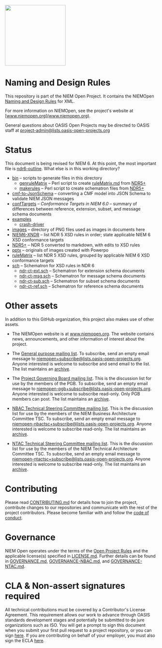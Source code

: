 <img src="https://github.com/niemopen/oasis-open-project/blob/main/artwork/NIEM-NO-Logo-v5.png" width="200">

# Naming and Design Rules

This repository is part of the NIEM Open Project.  It contains the NIEMOpen [Naming and Design Rules](niem-ndr.md) for XML.

For more information on NIEMOpen, see the project's website at [www.niemopen.org](www.niemopen.org).

General questions about OASIS Open Projects may be directed to OASIS staff at project-admin@lists.oasis-open-projects.org

# Status

This document is being revised for NIEM 6.  At this point, the most important file is [ndr6-outline](ndr6-outline.md).  What else is in this working directory?

* [bin](bin) – scripts to generate files in this directory
  * [genruleMatrix](genruleMatrix) – Perl script to create [ruleMatrix.md](ruleMatrix.md)  from [NDR5+](niem-ndr.md)
  * [makerules]() – Perl script to create schematron files from [NDR5+](niem-ndr.md)
* [cmf-to-JsonSchema](cmf-to-json-schema-guide.md) – converting a CMF model into JSON Schema to validate NIEM JSON messages
* [confTargets](confTargets.md) – *Conformance Targets in NIEM 6.0* –  summary of differences between reference, extension, subset, and message schema documents
* [examples](examples)
  * [crash-driver](examples/crash-driver)
* [images](images) – directory of PNG files used as images in documents here
* [NIEM6-XNDR](NIEM6-XNDR.md) – list NDR 5 XSD rules in order; state applicable NIEM 6 XSD conformance targets
* [NDR5+](niem-ndr.md) – NDR 5 converted to markdown, with edits to XSD rules
* [pptx](pptx) – originals of images created with Powerpo
* [ruleMatrix](ruleMatrix.md) – list NDR 5 XSD rules, grouped by applicable NIEM 6 XSD conformance targets
* [sch](sch) – Schematron for XSD rules in NDR 6
  * [ndr-ct-ext.sch](ndr-ct-ext.sch) – Schematron for extension schema documents
  * [ndr-ct-msg.sch](ndr-ct-msg.sch) – Schematron for message schema documents
  * [ndr-ct-sub.sch](ndr-ct-sub.sch) – Schematron for subset schema documents
  * [ndr-ct-ref.sch](ndr-ct-ref.sch) – Schematron for reference schema documents

# Other assets

In addition to this GitHub organization, this project also makes use of other assets. 

- The NIEMOpen website is at www.niemopen.org. The website contains news, announcements, and other information of interest about the project. 

- The [General purpose mailing list](https://lists.oasis-open-projects.org/g/niemopen). To subscribe, send an empty email message to niemopen+subscribe@lists.oasis-open-projects.org. Anyone interested is welcome to subscribe and send email to the list. The list maintains an [archive](https://lists.oasis-open-projects.org/g/niemopen/messages).

- The [Project Governing Board mailing list](https://lists.oasis-open-projects.org/g/niemopen-pgb). This is the discussion list for use by the members of the PGB. To subscribe, send an empty email message to niemopen-pgb+subscribe@lists.oasis-open-projects.org. Anyone interested is welcome to subscribe read-only. Only PGB members can post. The list maintains an [archive](https://lists.oasis-open-projects.org/g/niemopen-pgb/messages).

- [NBAC Technical Steering Committee mailing list](https://lists.oasis-open-projects.org/g/niemopen-nbactsc). This is the discussion list for use by the members of the NIEM Business Architecture Committee TSC. To subscribe, send an empty email message to niemopen-nbactsc+subscribe@lists.oasis-open-projects.org. Anyone interested is welcome to subscribe read-only. The list maintains an [archive](https://lists.oasis-open-projects.org/g/niemopen-nbactsc/messages).

- [NTAC Technical Steering Committee mailing list](https://lists.oasis-open-projects.org/g/niemopen-ntactsc). This is the discussion list for use by the members of the NIEM Technical Architecture Committee TSC. To subscribe, send an empty email message to niemopen-ntactsc+subscribe@lists.oasis-open-projects.org. Anyone interested is welcome to subscribe read-only. The list maintains an [archive](https://lists.oasis-open-projects.org/g/niemopen-ntactsc/messages).

# Contributing

Please read [CONTRIBUTING.md](CONTRIBUTING.md) for details how to join the project, contribute changes to our repositories and communicate with the rest of the project contributors. Please become familiar with and follow the [code of conduct](CODE-OF-CONDUCT.md).

# Governance

NIEM Open operates under the terms of the [Open Project Rules](https://www.oasis-open.org/policies-guidelines/open-projects-process) and the applicable license(s) specified in [LICENSE.md](LICENSE.md). Further details can be found in [GOVERNANCE.md](GOVERNANCE.md), [GOVERNANCE-NBAC.md](GOVERNANCE-NBAC.md), and [GOVERNANCE-NTAC.md](GOVERNANCE-NTAC.md).

# CLA & Non-assert signatures required

All technical contributions must be covered by a Contributor's License Agreement. This requirement allows our work to advance through OASIS standards development stages and potentially be submitted to de jure organizations such as ISO. You will get a prompt to sign this document when you submit your first pull request to a project repository, or you can sign [here](https://www.oasis-open.org/open-projects/cla/oasis-open-projects-individual-contributor-license-agreement-i-cla/). If you are contributing on behalf of your employer, you must also sign the ECLA [here](https://www.oasis-open.org/open-projects/cla/entity-cla-20210630/).
